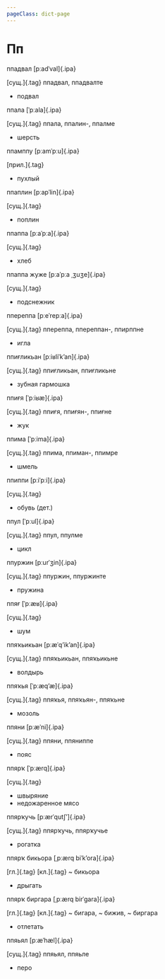 ```yaml
---
pageClass: dict-page
---
```


# Пп

<div class='word'>

ппадвал [pːadˈval]{.ipa}

[сущ.]{.tag} ппадвал, ппадвалте

-  подвал

</div>

<div class='word'>

ппала [ˈpːala]{.ipa}

[сущ.]{.tag} ппала, ппалин-, ппалме

-  шерсть

</div>

<div class='word'>

ппамппу [pːamˈpːu]{.ipa}

[прил.]{.tag}

-  пухлый

</div>

<div class='word'>

ппаплин [pːapˈlin]{.ipa}

[сущ.]{.tag}

-  поплин

</div>

<div class='word'>

ппаппа [pːaˈpːa]{.ipa}

[сущ.]{.tag}

-  хлеб

</div>

<div class='word'>

ппаппа жуже [pːaˈpːa ˌʒuʒe]{.ipa}

[сущ.]{.tag}

-  подснежник

</div>

<div class='word'>

ппереппа [pːeˈrepːa]{.ipa}

[сущ.]{.tag} ппереппа, ппереппан-, ппирппне

-  игла

</div>

<div class='word'>

ппиғликьан [pːiʁliˈkʼan]{.ipa}

[сущ.]{.tag} ппиғликьан, ппиғликьне

-  зубная гармошка

</div>

<div class='word'>

ппиғя [ˈpːiʁæ]{.ipa}

[сущ.]{.tag} ппиғя, ппиғян-, ппиғне

-  жук

</div>

<div class='word'>

ппима [ˈpːima]{.ipa}

[сущ.]{.tag} ппима, ппиман-, ппимре

-  шмель

</div>

<div class='word'>

ппиппи [pːiˈpːi]{.ipa}

[сущ.]{.tag}

-  обувь (дет.)

</div>

<div class='word'>

ппул [ˈpːul]{.ipa}

[сущ.]{.tag} ппул, ппулме

-  цикл

</div>

<div class='word'>

ппуржин [pːurˈʒin]{.ipa}

[сущ.]{.tag} ппуржин, ппуржинте

-  пружина

</div>

<div class='word'>

ппяғ [ˈpːæʁ]{.ipa}

[сущ.]{.tag}

-  шум

</div>

<div class='word'>

ппяҡьикьан [pːæˈqʼikʼan]{.ipa}

[сущ.]{.tag} ппяҡьикьан, ппяҡьикьне

-  волдырь

</div>

<div class='word'>

ппяҡья [ˈpːæqʼæ]{.ipa}

[сущ.]{.tag} ппяҡья, ппяҡьян-, ппяҡьне

-  мозоль

</div>

<div class='word'>

ппяни [pːæˈni]{.ipa}

[сущ.]{.tag} ппяни, ппяниппе

-  пояс

</div>

<div class='word'>

ппярҡ [ˈpːærq]{.ipa}

[сущ.]{.tag}

-  швыряние
-  недожаренное мясо

</div>

<div class='word'>

ппярҡучь [pːærˈqutʃʼ]{.ipa}

[сущ.]{.tag} ппярҡучь, ппярҡучье

-  рогатка

</div>

<div class='word'>

ппярҡ бикьора [ˌpːærq biˈkʼora]{.ipa}

[гл.]{.tag} [кл.]{.tag} ~ бикьора

-  дрыгать

</div>

<div class='word'>

ппярҡ биргара [ˌpːærq birˈgara]{.ipa}

[гл.]{.tag} [кл.]{.tag} ~ бигара, ~ бижив, ~ биргара

-  отлетать

</div>

<div class='word'>

ппяьял [pːæˈhæl]{.ipa}

[сущ.]{.tag} ппяьял, ппяьле

-  перо

</div>

